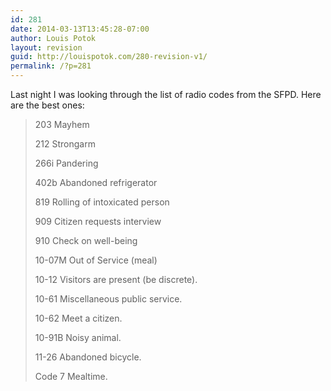 ```yaml
---
id: 281
date: 2014-03-13T13:45:28-07:00
author: Louis Potok
layout: revision
guid: http://louispotok.com/280-revision-v1/
permalink: /?p=281
---
```

Last night I was looking through the list of radio codes from the SFPD. Here are the best ones:

> 203 Mayhem
> 
> 212 Strongarm
> 
> 266i Pandering
> 
> 402b Abandoned refrigerator
> 
> 819 Rolling of intoxicated person
> 
> 909 Citizen requests interview
> 
> 910 Check on well-being
> 
> 10-07M Out of Service (meal)
> 
> 10-12 Visitors are present (be discrete).
> 
> 10-61 Miscellaneous public service.
> 
> 10-62 Meet a citizen.
> 
> 10-91B Noisy animal.
> 
> 11-26 Abandoned bicycle.
> 
> Code 7 Mealtime.